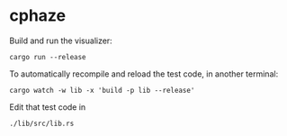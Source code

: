 # cphaze

Build and run the visualizer:
```
cargo run --release
```
To automatically recompile and reload the test code, in another terminal:
```
cargo watch -w lib -x 'build -p lib --release'
```
Edit that test code in
```
./lib/src/lib.rs
```
